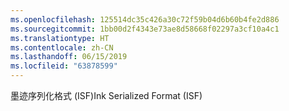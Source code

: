 ```yaml
---
ms.openlocfilehash: 125514dc35c426a30c72f59b04d6b60b4fe2d886
ms.sourcegitcommit: 1bb00d2f4343e73ae8d58668f02297a3cf10a4c1
ms.translationtype: HT
ms.contentlocale: zh-CN
ms.lasthandoff: 06/15/2019
ms.locfileid: "63878599"
---
```

<span data-ttu-id="cbe29-101">墨迹序列化格式 (ISF)</span><span class="sxs-lookup"><span data-stu-id="cbe29-101">Ink Serialized Format (ISF)</span></span>